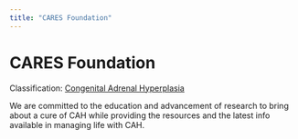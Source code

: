 ```yaml
---
title: "CARES Foundation"
---
```


CARES Foundation
================

Classification: [Congenital Adrenal Hyperplasia][1]

We are committed to the education and advancement of research to bring about a cure of CAH while providing the resources and the latest info available in managing life with CAH.


[1]: /taxonomy/term/14



